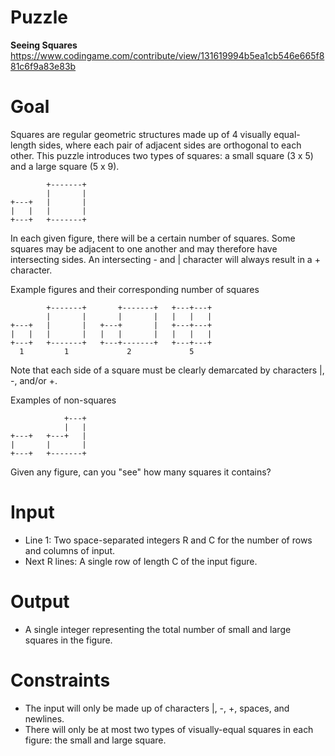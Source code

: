 # Puzzle
**Seeing Squares** https://www.codingame.com/contribute/view/131619994b5ea1cb546e665f881c6f9a83e83b

# Goal
Squares are regular geometric structures made up of 4 visually equal-length sides, where each pair of adjacent sides are orthogonal to each other. This puzzle introduces two types of squares: a small square (3 x 5) and a large square (5 x 9).
```
        +-------+
        |       |
+---+   |       |
|   |   |       |
+---+   +-------+
```

In each given figure, there will be a certain number of squares. Some squares may be adjacent to one another and may therefore have intersecting sides. An intersecting - and | character will always result in a + character.

Example figures and their corresponding number of squares
```
        +-------+       +-------+   +---+---+
        |       |       |       |   |   |   |
+---+   |       |   +---+       |   +---+---+
|   |   |       |   |   |       |   |   |   |
+---+   +-------+   +---+-------+   +---+---+
  1         1             2             5
```

Note that each side of a square must be clearly demarcated by characters |, -, and/or +.

Examples of non-squares
```
            +---+
            |   |
+---+   +---+   |
|       |       |
+---+   +-------+
```

Given any figure, can you "see" how many squares it contains?

# Input
* Line 1: Two space-separated integers R and C for the number of rows and columns of input.
* Next R lines: A single row of length C of the input figure.

# Output
* A single integer representing the total number of small and large squares in the figure.

# Constraints
* The input will only be made up of characters |, -, +, spaces, and newlines.
* There will only be at most two types of visually-equal squares in each figure: the small and large square.
